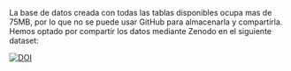 La base de datos creada con todas las tablas disponibles ocupa mas de 75MB, por lo que no se puede usar GitHub para almacenarla y compartirla.
Hemos optado por compartir los datos mediante Zenodo en el siguiente dataset:

<a href="https://doi.org/10.5281/zenodo.4262216"><img src="https://zenodo.org/badge/DOI/10.5281/zenodo.4262216.svg" alt="DOI"></a>


